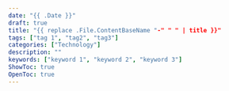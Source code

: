 ```yaml
---
date: "{{ .Date }}"
draft: true
title: "{{ replace .File.ContentBaseName "-" " " | title }}"
tags: ["tag 1", "tag2", "tag3"]
categories: ["Technology"] 
description: ""
keywords: ["keyword 1", "keyword 2", "keyword 3"]
ShowToc: true
OpenToc: true  
---
```

